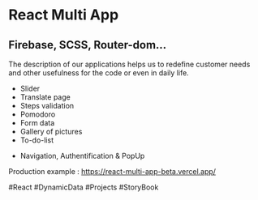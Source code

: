# React Multi App

## Firebase, SCSS, Router-dom...

The description of our applications helps us to redefine customer needs and other usefulness for the code or even in daily life.

- Slider
- Translate page
- Steps validation
- Pomodoro
- Form data
- Gallery of pictures
- To-do-list

* Navigation, Authentification & PopUp

Production example : https://react-multi-app-beta.vercel.app/

#React #DynamicData #Projects #StoryBook
